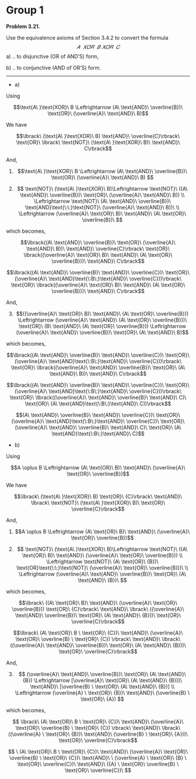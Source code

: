 # Group 1



**Problem 3.21.**

Use the equivalence axioms of Section 3.4.2 to convert the formula
$$
𝐴 \ \ 𝑋𝑂𝑅\ \ 𝐵\ 𝑋𝑂𝑅\ \  𝐶
$$
a)   .. to disjunctive (OR of AND’S) form, 

b)   .. to conjunctive (AND of OR’S) form.

---

- a)

Using

$$\text{A\ }\text{XOR}\ B \Leftrightarrow (A\ \text{AND}\ \overline{B})\ \text{OR}\ (\overline{A}\ \text{AND}\ B)$$

We have

$$\lbrack\ (\text{A\ }\text{XOR}\ B) \text{AND}\ \overline{C}\rbrack\ \text{OR}\ \lbrack\ \text{NOT}\ (\text{A\ }\text{XOR}\ B)\ \text{AND}\ C\rbrack$$



And,

1. $$\text{A\ }\text{XOR}\ B \Leftrightarrow (A\ \text{AND}\ \overline{B})\ \text{OR}\ (\overline{A}\ \text{AND}\ B) $$

2. $$
   \text{NOT}\ (\text{A\ }\text{XOR}\ B)\Leftrightarrow \text{NOT}\ ((A\ \text{AND}\ \overline{B})\ \text{OR}\ (\overline{A}\ \text{AND}\ B)) \\ \Leftrightarrow \text{NOT}\ (A\ \text{AND}\ \overline{B})\ \text{AND}\text{\:\:}\text{NOT}\ (\overline{A}\ \text{AND}\ B))\ \\ \Leftrightarrow (\overline{A}\ \text{OR}\ B)\ \text{AND}\ (A\ \text{OR}\ \overline{B})\
   $$

   

which becomes,

$$\lbrack((A\ \text{AND}\ \overline{B})\ \text{OR}\ (\overline{A}\ \text{AND}\ B))\ \text{AND}\ \overline{C}\rbrack\ \text{OR}\ \lbrack((\overline{A}\ \text{OR}\ B)\ \text{AND}\ (A\ \text{OR}\ \overline{B}))\ \text{AND}\ C\rbrack$$

$$\lbrack((A\ \text{AND}\ \overline{B}\ \text{AND}\ \overline{C})\ \text{OR}\ (\overline{A}\ \text{AND}\text{\:B\:}\text{AND}\ \overline{C}))\rbrack\ \text{OR}\ \lbrack((\overline{A}\ \text{OR}\ B)\ \text{AND}\ (A\ \text{OR}\ \overline{B}))\ \text{AND}\ C\rbrack$$



And,

3. $$((\overline{A}\ \text{OR}\ B)\ \text{AND}\ (A\ \text{OR}\ \overline{B})) \Leftrightarrow (\overline{A}\ \text{AND}\ (A\ \text{OR}\ \overline{B}))\ \text{OR}\ (B\ \text{AND}\ (A\ \text{OR}\ \overline{B})) \Leftrightarrow (\overline{A}\ \text{AND}\ \overline{B})\ \text{OR}\ (A\ \text{AND}\ B)$$

which becomes,

$$\lbrack((A\ \text{AND}\ \overline{B}\ \text{AND}\ \overline{C})\ \text{OR}\ (\overline{A}\ \text{AND}\text{\:B\:}\text{AND}\ \overline{C}))\rbrack\ \text{OR}\ \lbrack((\overline{A}\ \text{AND}\ \overline{B})\ \text{OR}\ (A\ \text{AND}\ B))\ \text{AND}\ C\rbrack$$

$$\lbrack((A\ \text{AND}\ \overline{B}\ \text{AND}\ \overline{C})\ \text{OR}\ (\overline{A}\ \text{AND}\text{\:B\:}\text{AND}\ \overline{C}))\rbrack\ \text{OR}\ \lbrack((\overline{A}\ \text{AND}\ \overline{B}\ \text{AND}\ C)\ \text{OR}\ (A\ \text{AND}\text{\:B\:}\text{AND}\ C))\rbrack$$

$$(A\ \text{AND}\ \overline{B}\ \text{AND}\ \overline{C})\ \text{OR}\ (\overline{A}\ \text{AND}\text{\:B\:}\text{AND}\ \overline{C})\ \text{OR}\ (\overline{A}\ \text{AND}\ \overline{B}\ \text{AND}\ C)\ \text{OR}\ (A\ \text{AND}\text{\:B\:}\text{AND}\ C)$$



- b)   

Using

$$A \oplus B \Leftrightarrow (A\ \text{OR}\ B)\ \text{AND}\ (\overline{A}\ \text{OR}\ \overline{B})$$

We have

$$\lbrack\ (\text{A\ }\text{XOR}\ B) \text{OR}\ {C}\rbrack\ \text{AND}\ \lbrack\ \text{NOT}\ (\text{A\ }\text{XOR}\ B)\ \text{OR}\ \overline{C}\rbrack$$

And,

1. $$A \oplus B \Leftrightarrow (A\ \text{OR}\ B)\ \text{AND}\ (\overline{A}\ \text{OR}\ \overline{B})$$

2. $$
   \text{NOT}\ (\text{A\ }\text{XOR}\ B)\Leftrightarrow \text{NOT}\ ((A\ \text{OR}\ B)\ \text{AND}\ (\overline{A}\ \text{OR}\ \overline{B})) \\ \Leftrightarrow \text{NOT}\ (A\ \text{OR}\ {B})\ \text{OR}\text{\:\:}\text{NOT}\ (\overline{A}\ \text{OR}\ \overline{B}))\ \\ \Leftrightarrow (\overline{A}\ \text{AND}\ \overline{B})\ \text{OR}\ (A\ \text{AND}\ {B})\
   $$

   

which becomes,

$$\lbrack\ ((A\ \text{OR}\ B)\ \text{AND}\ (\overline{A}\ \text{OR}\ \overline{B})) \text{OR}\ {C}\rbrack\ \text{AND}\ \lbrack\ ((\overline{A}\ \text{AND}\ \overline{B})\ \text{OR}\ (A\ \text{AND}\ {B}))\ \text{OR}\ \overline{C}\rbrack$$

$$\lbrack\ (A\ \text{OR}\ B \ \text{OR}\ {C})\ \text{AND}\ (\overline{A}\ \text{OR}\ \overline{B} \ \text{OR}\ {C}) \rbrack\ \text{AND}\ \lbrack\ ((\overline{A}\ \text{AND}\ \overline{B})\ \text{OR}\ (A\ \text{AND}\ {B}))\ \text{OR}\ \overline{C}\rbrack$$

And,

3. $$ (\overline{A}\ \text{AND}\ \overline{B})\ \text{OR}\ (A\ \text{AND}\ {B}) \Leftrightarrow [\overline{A}\  \text{OR}\ (A\ \text{AND}\ {B})]\  \text{AND}\ [\overline{B} \ \text{OR}\ (A\ \text{AND}\ {B})]  \\ \Leftrightarrow 
   (\overline{A} \ \text{OR}\ {B})\  \text{AND}\  (\overline{B} \ \text{OR}\ {A}) $$

which becomes,

$$ \lbrack\ (A\ \text{OR}\ B \ \text{OR}\ {C})\ \text{AND}\ (\overline{A}\ \text{OR}\ \overline{B} \ \text{OR}\ {C}) \rbrack\ \text{AND}\ \lbrack\ ((\overline{A} \ \text{OR}\ {B})\  \text{AND}\  (\overline{B} \ \text{OR}\ {A}))\ \text{OR}\ \overline{C}\rbrack$$ 

$$ \ (A\ \text{OR}\ B \ \text{OR}\ {C})\ \text{AND}\ (\overline{A}\ \text{OR}\ \overline{B} \ \text{OR}\ {C})\ \text{AND}\ \ (\overline{A} \ \text{OR}\ {B} \ \text{OR}\ \overline{C})\  \text{AND}\  ({A} \ \text{OR}\ \overline{B} \ \text{OR}\ \overline{C})\ $$ 

